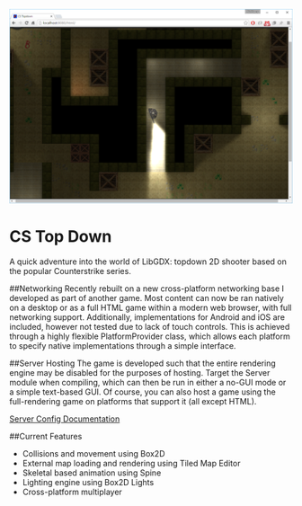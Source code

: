 ![](https://github.com/NickToony/cs-topdown/blob/master/screenshots/screenshot3.png)

CS Top Down
=====================
A quick adventure into the world of LibGDX: topdown 2D shooter based on the popular Counterstrike series.

##Networking
Recently rebuilt on a new cross-platform networking base I developed as part of another game. Most content can now be ran natively on a desktop or as a full HTML game within a modern web browser, with full networking support. Additionally, implementations for Android and iOS are included, however not tested due to lack of touch controls. This is achieved through a highly flexible PlatformProvider class, which allows each platform to specify native implementations through a simple interface.

##Server Hosting
The game is developed such that the entire rendering engine may be disabled for the purposes of hosting. Target the Server module when compiling, which can then be run in either a no-GUI mode or a simple text-based GUI. Of course, you can also host a game using the full-rendering game on platforms that support it (all except HTML).

[Server Config Documentation](SERVERCONFIG.md)

##Current Features
- Collisions and movement using Box2D
- External map loading and rendering using Tiled Map Editor
- Skeletal based animation using Spine
- Lighting engine using Box2D Lights
- Cross-platform multiplayer
